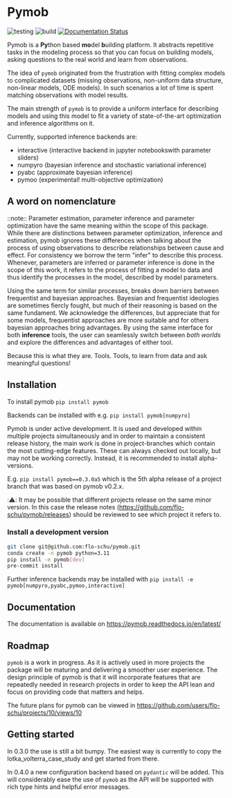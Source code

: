# Pymob

![testing](https://github.com/flo-schu/pymob/actions/workflows/python-test.yml/badge.svg)
![build](https://github.com/flo-schu/pymob/actions/workflows/python-release.yml/badge.svg)
[![Documentation Status](https://readthedocs.org/projects/pymob/badge/?version=latest)](https://pymob.readthedocs.io/en/latest/?badge=latest)

Pymob is a **Py**thon based **mo**del **b**uilding platform. It abstracts repetitive
tasks in the modeling process so that you can focus on building models, asking questions to the real world and learn from observations.

The idea of `pymob` originated from the frustration with fitting complex models to complicated datasets (missing observations, non-uniform data structure, non-linear models, ODE models). In such scenarios a lot of time is spent matching observations with model results.

The main strength of `pymob` is to provide a uniform interface for describing models and using this model to fit a variety of state-of-the-art optimization and inference algorithms on it.

Currently, supported inference backends are:
- interactive (interactive backend in jupyter notebookswith parameter sliders)
- numpyro (bayesian inference and stochastic variational inference)
- pyabc (approximate bayesian inference)
- pymoo (experimental! multi-objective optimization)

## A word on nomenclature

::note:: Parameter estimation, parameter inference and parameter optimization have the same meaning within the scope of this package. While there are distinctions between parameter optimization, inference and estimation, pymob ignores these differences when talking about the process of using observations to describe relationships between cause and effect. For consistency we borrow the term "infer" to describe this process. Whenever, parameters are inferred or parameter inference is done in the scope of this work, it refers to the process of fitting a model to data and thus identify the processes in the model, described by model parameters. 

Using the same term for similar processes, breaks down barriers between frequentist and bayesian approaches. Bayesian and frequentist ideologies are sometimes fiercly fought, but much of their reasoning is based on the same fundament. We acknowledge the differences, but appreciate that for some models, frequentist approaches are more suitable and for others bayesian approaches bring advantages. By using the same interface for both **inference** tools, the user can seamlessly switch between *both worlds* and explore the differences and advantages of either tool.

Because this is what they are. Tools. Tools, to learn from data and ask meaningful questions!

## Installation

To install pymob `pip install pymob`

Backends can be installed with e.g. `pip install pymob[numpyro]`

Pymob is under active development. It is used and developed within multiple projects simultaneously and in order to maintain a consistent release history, the main work is done in project-branches which contain the most cutting-edge features. These can always checked out locally, but may not be working correctly. Instead, it is recommended to install alpha-versions. 

E.g. `pip install pymob==0.3.0a5` which is the 5th alpha release of a project branch that was based on pymob v0.2.x.

::warning:: It may be possible that different projects release on the same minor version. In this case the release notes (https://github.com/flo-schu/pymob/releases) should be reviewed to see which project it refers to.


### Install a development version

```bash
git clone git@github.com:flo-schu/pymob.git
conda create -n pymob python=3.11
pip install -e pymob[dev]
pre-commit install
```

Further inference backends may be installed with `pip install -e pymob[numpyro,pyabc,pymoo,interactive]`

## Documentation

The documentation is available on https://pymob.readthedocs.io/en/latest/


## Roadmap

`pymob` is a work in progress. As it is actively used in more projects the package will be maturing and delivering a smoother user experience. The design principle of pymob is that it will incorporate features that are repeatedly needed in research projects in order to keep the API lean and focus on providing code that matters and helps.

The future plans for pymob can be viewed in https://github.com/users/flo-schu/projects/10/views/10

## Getting started

In 0.3.0 the use is still a bit bumpy. The easiest way is currently to copy the lotka_volterra_case_study and get started from there.

In 0.4.0 a new configuration backend based on `pydantic` will be added. This will considerably ease the use of `pymob` as the API will be supported with rich type hints and helpful error messages.